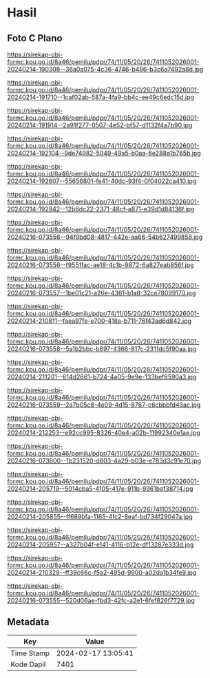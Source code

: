 # Hasil

## Foto C Plano

https://sirekap-obj-formc.kpu.go.id/8a46/pemilu/pdpr/74/11/05/20/26/7411052026001-20240214-190308--36a0a075-4c36-4746-b486-b3c6a7492a8d.jpg

https://sirekap-obj-formc.kpu.go.id/8a46/pemilu/pdpr/74/11/05/20/26/7411052026001-20240214-191710--1caf02ab-587a-4fa9-bb4c-ee49c6edc15d.jpg

https://sirekap-obj-formc.kpu.go.id/8a46/pemilu/pdpr/74/11/05/20/26/7411052026001-20240214-191914--2a91f277-0507-4e52-bf57-d1132f4a7b90.jpg

https://sirekap-obj-formc.kpu.go.id/8a46/pemilu/pdpr/74/11/05/20/26/7411052026001-20240214-192104--9de74982-5049-49a5-b0aa-6e288a1b765b.jpg

https://sirekap-obj-formc.kpu.go.id/8a46/pemilu/pdpr/74/11/05/20/26/7411052026001-20240214-192607--55656801-fe41-40dc-93f4-0f04022ca410.jpg

https://sirekap-obj-formc.kpu.go.id/8a46/pemilu/pdpr/74/11/05/20/26/7411052026001-20240214-192942--12b6dc22-2371-48cf-a871-e39d1d84136f.jpg

https://sirekap-obj-formc.kpu.go.id/8a46/pemilu/pdpr/74/11/05/20/26/7411052026001-20240216-073556--94f9bd08-4817-442e-aa66-54b627499858.jpg

https://sirekap-obj-formc.kpu.go.id/8a46/pemilu/pdpr/74/11/05/20/26/7411052026001-20240216-073556--f9551fac-ae18-4c1b-9872-6a827eab856f.jpg

https://sirekap-obj-formc.kpu.go.id/8a46/pemilu/pdpr/74/11/05/20/26/7411052026001-20240216-073557--1be01c21-a26e-4361-b1a8-32ce78099170.jpg

https://sirekap-obj-formc.kpu.go.id/8a46/pemilu/pdpr/74/11/05/20/26/7411052026001-20240214-210811--faea97fe-e700-418a-b711-76f43ad6d842.jpg

https://sirekap-obj-formc.kpu.go.id/8a46/pemilu/pdpr/74/11/05/20/26/7411052026001-20240216-073558--5a1b2bbc-b897-4366-817c-2311dc5f90aa.jpg

https://sirekap-obj-formc.kpu.go.id/8a46/pemilu/pdpr/74/11/05/20/26/7411052026001-20240214-211201--614d2661-b724-4a05-9e9e-133bef8590a3.jpg

https://sirekap-obj-formc.kpu.go.id/8a46/pemilu/pdpr/74/11/05/20/26/7411052026001-20240216-073559--2a7b05c8-4e09-4d15-8767-c6cbbbfd43ac.jpg

https://sirekap-obj-formc.kpu.go.id/8a46/pemilu/pdpr/74/11/05/20/26/7411052026001-20240214-212253--e92cc995-8326-40e4-a02b-11992340e1ae.jpg

https://sirekap-obj-formc.kpu.go.id/8a46/pemilu/pdpr/74/11/05/20/26/7411052026001-20240216-073600--1b231520-d803-4a29-b03e-e783d3c91e70.jpg

https://sirekap-obj-formc.kpu.go.id/8a46/pemilu/pdpr/74/11/05/20/26/7411052026001-20240214-205719--5014cba5-4105-417e-911b-9961baf38714.jpg

https://sirekap-obj-formc.kpu.go.id/8a46/pemilu/pdpr/74/11/05/20/26/7411052026001-20240214-205855--ff689bfa-1165-4fc2-8eaf-bd734f29047a.jpg

https://sirekap-obj-formc.kpu.go.id/8a46/pemilu/pdpr/74/11/05/20/26/7411052026001-20240214-205957--a327b04f-e141-4116-b12e-df13287e333d.jpg

https://sirekap-obj-formc.kpu.go.id/8a46/pemilu/pdpr/74/11/05/20/26/7411052026001-20240214-210329--ff39c66c-f5a2-495d-9900-a02da1b34fe9.jpg

https://sirekap-obj-formc.kpu.go.id/8a46/pemilu/pdpr/74/11/05/20/26/7411052026001-20240216-073555--520d06ae-fbd3-42fc-a2e1-6fef826f7729.jpg


## Metadata

| Key        | Value               |
| ---------- | ------------------- |
| Time Stamp | 2024-02-17 13:05:41 |
| Kode Dapil | 7401                |



